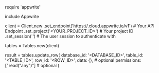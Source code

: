 require 'appwrite'

include Appwrite

client = Client.new
    .set_endpoint('https://<REGION>.cloud.appwrite.io/v1') # Your API Endpoint
    .set_project('<YOUR_PROJECT_ID>') # Your project ID
    .set_session('') # The user session to authenticate with

tables = Tables.new(client)

result = tables.update_row(
    database_id: '<DATABASE_ID>',
    table_id: '<TABLE_ID>',
    row_id: '<ROW_ID>',
    data: {}, # optional
    permissions: ["read("any")"] # optional
)
